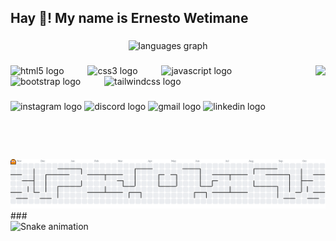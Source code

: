 <h2 align="left">Hay 👋! My name is Ernesto Wetimane</h2>

###

<div align="center">
  <img src="https://github-readme-stats.vercel.app/api/top-langs?username=Ernestowetimane&locale=en&hide_title=false&layout=compact&card_width=320&langs_count=5&theme=dracula&hide_border=false" height="150" alt="languages graph"  />
</div>

###

<img align="right" height="150" src="https://media2.giphy.com/media/v1.Y2lkPTc5MGI3NjExdHNzdG1rYjh5ZGRoODFmYmRwbnNudzFvZWx3OW9rMHUyZGpwZml5dyZlcD12MV9pbnRlcm5hbF9naWZfYnlfaWQmY3Q9Zw/13HgwGsXF0aiGY/giphy.gif"  />

###

<div align="left">
  <img src="https://cdn.jsdelivr.net/gh/devicons/devicon/icons/html5/html5-original.svg" height="50" alt="html5 logo"  />
  <img width="30" />
  <img src="https://cdn.jsdelivr.net/gh/devicons/devicon/icons/css3/css3-original.svg" height="50" alt="css3 logo"  />
  <img width="30" />
  <img src="https://cdn.jsdelivr.net/gh/devicons/devicon/icons/javascript/javascript-original.svg" height="50" alt="javascript logo"  />
  <img width="30" />
  <img src="https://cdn.jsdelivr.net/gh/devicons/devicon/icons/bootstrap/bootstrap-original.svg" height="50" alt="bootstrap logo"  />
  <img width="30" />
  <img src="https://cdn.jsdelivr.net/gh/devicons/devicon/icons/tailwindcss/tailwindcss-original-wordmark.svg" height="50" alt="tailwindcss logo"  />
</div>

###

<div align="left">
  <img src="https://raw.githubusercontent.com/maurodesouza/profile-readme-generator/master/src/assets/icons/social/instagram/default.svg" width="75" height="35" alt="instagram logo"  />
  <img src="https://raw.githubusercontent.com/maurodesouza/profile-readme-generator/master/src/assets/icons/social/discord/default.svg" width="75" height="35" alt="discord logo"  />
  <img src="https://raw.githubusercontent.com/maurodesouza/profile-readme-generator/master/src/assets/icons/social/gmail/default.svg" width="75" height="35" alt="gmail logo"  />
  <img src="https://raw.githubusercontent.com/maurodesouza/profile-readme-generator/master/src/assets/icons/social/linkedin/default.svg" width="75" height="35" alt="linkedin logo"  />
</div>

<picture>
  <source media="(prefers-color-scheme: dark)" srcset="https://raw.githubusercontent.com/Ernestowetimane/Ernestowetimane/output/pacman-contribution-graph-dark.svg">
  <source media="(prefers-color-scheme: light)" srcset="https://raw.githubusercontent.com/Ernestowetimane/Ernestowetimane/output/pacman-contribution-graph.svg">
  <img alt="pacman contribution graph" src="https://raw.githubusercontent.com/Ernestowetimane/Ernestowetimane/output/pacman-contribution-graph.svg">
</picture>
###

<br clear="both">

<img src="https://raw.githubusercontent.com/Ernestowetimane/Ernestowetimane/output/snake.svg" alt="Snake animation" />

###
